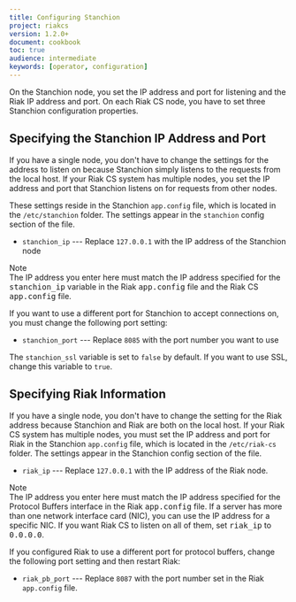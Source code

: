 ```yaml
---
title: Configuring Stanchion
project: riakcs
version: 1.2.0+
document: cookbook
toc: true
audience: intermediate
keywords: [operator, configuration]
---
```


On the Stanchion node, you set the IP address and port for listening and the Riak IP address and port. On each Riak CS node, you have to set three Stanchion configuration properties.

## Specifying the Stanchion IP Address and Port

If you have a single node, you don't have to change the settings for the address to listen on because Stanchion simply listens to the requests from the local host. If your Riak CS system has multiple nodes, you set the IP address and port that Stanchion listens on for requests from other nodes.

These settings reside in the Stanchion `app.config` file, which is located in the `/etc/stanchion` folder. The settings appear in the `stanchion` config section of the file.

* `stanchion_ip` --- Replace `127.0.0.1` with the IP address of the Stanchion node

<div class="note"><div class="title">Note</div>The IP address you enter here must match the IP address specified for the <tt>stanchion_ip</tt> variable in the Riak <tt>app.config</tt> file and the Riak CS <tt>app.config</tt> file. </div>

If you want to use a different port for Stanchion to accept connections on, you must change the following port setting:

* `stanchion_port` --- Replace `8085` with the port number you want to use

The `stanchion_ssl` variable is set to `false` by default. If you want to use SSL, change this variable to `true`.

## Specifying Riak Information

If you have a single node, you don't have to change the setting for the Riak address because Stanchion and Riak are both on the local host. If your Riak CS system has multiple nodes, you must set the IP address and port for Riak in the Stanchion `app.config` file, which is located in the `/etc/riak-cs` folder. The settings appear in the Stanchion config section of the file.

* `riak_ip` --- Replace `127.0.0.1` with the IP address of the Riak node.

<div class="note"><div class="title">Note</div>The IP address you enter here must match the IP address specified for the Protocol Buffers interface in the Riak <tt>app.config</tt> file. If a server has more than one network interface card (NIC), you can use the IP address for a specific NIC. If you want Riak CS to listen on all of them, set <tt>riak_ip</tt> to <tt>0.0.0.0</tt>. </div>

If you configured Riak to use a different port for protocol buffers, change the following port setting and then restart Riak:

* `riak_pb_port` --- Replace `8087` with the port number set in the Riak `app.config` file.
